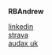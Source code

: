 <base target="_blank">

**RBAndrew**  

[linkedin](https://www.linkedin.com/in/richardandrew75/)  
[strava](https://www.strava.com/athletes/43333745)  
[audax uk](https://audax.uk/results?memId=26444)

